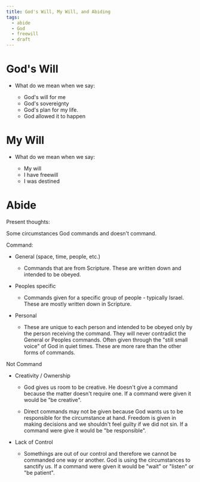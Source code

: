 ```yaml
---
title: God's Will, My Will, and Abiding
tags:
  - abide
  - God
  - freewill
  - draft
---
```


# God's Will

* What do we mean when we say:

  * God's will for me
  * God's sovereignty
  * God's plan for my life.
  * God allowed it to happen

# My Will

* What do we mean when we say:

  * My will
  * I have freewill
  * I was destined

# Abide

Present thoughts:

Some circumstances God commands and doesn't command.

Command:
  
  * General (space, time, people, etc.)
    
    * Commands that are from Scripture. These are written down and intended to be obeyed.
  * Peoples specific
    
    * Commands given for a specific group of people - typically Israel. These
      are mostly written down in Scripture.
  * Personal

    * These are unique to each person and intended to be obeyed only by the
      person receiving the command. They will never contradict the General or
      Peoples commands. Often given through the "still small voice" of God in
      quiet times. These are more rare than the other forms of commands.

Not Command

  * Creativity / Ownership
    
    * God gives us room to be creative. He doesn't give a command because the
      matter doesn't require one. If a command were given it would be "be
      creative".

    * Direct commands may not be given because God wants us to be responsible for
      the circumstance at hand. Freedom is given in making decisions and we
      shouldn't feel guilty if we did not sin. If a command were give it would be
      "be responsible".
    
  * Lack of Control

    * Somethings are out of our control and therefore we cannot be commanded
      one way or another. God is using the circumstances to sanctify us. If a
      command were given it would be "wait" or "listen" or "be patient".
